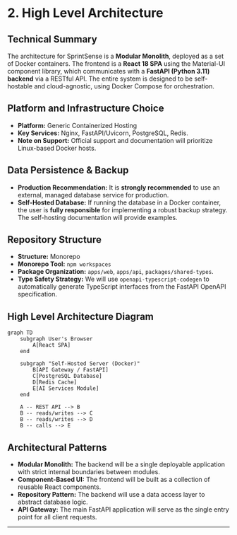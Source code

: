 # 2. High Level Architecture

## Technical Summary

The architecture for SprintSense is a **Modular Monolith**, deployed as a set of Docker containers. The frontend is a **React 18 SPA** using the Material-UI component library, which communicates with a **FastAPI (Python 3.11) backend** via a RESTful API. The entire system is designed to be self-hostable and cloud-agnostic, using Docker Compose for orchestration.

## Platform and Infrastructure Choice

  - **Platform:** Generic Containerized Hosting
  - **Key Services:** Nginx, FastAPI/Uvicorn, PostgreSQL, Redis.
  - **Note on Support:** Official support and documentation will prioritize Linux-based Docker hosts.

## Data Persistence & Backup

  - **Production Recommendation:** It is **strongly recommended** to use an external, managed database service for production.
  - **Self-Hosted Database:** If running the database in a Docker container, the user is **fully responsible** for implementing a robust backup strategy. The self-hosting documentation will provide examples.

## Repository Structure

  - **Structure:** Monorepo
  - **Monorepo Tool:** `npm workspaces`
  - **Package Organization:** `apps/web`, `apps/api`, `packages/shared-types`.
  - **Type Safety Strategy:** We will use `openapi-typescript-codegen` to automatically generate TypeScript interfaces from the FastAPI OpenAPI specification.

## High Level Architecture Diagram

```mermaid
graph TD
    subgraph User's Browser
        A[React SPA]
    end

    subgraph "Self-Hosted Server (Docker)"
        B[API Gateway / FastAPI]
        C[PostgreSQL Database]
        D[Redis Cache]
        E[AI Services Module]
    end

    A -- REST API --> B
    B -- reads/writes --> C
    B -- reads/writes --> D
    B -- calls --> E
```

## Architectural Patterns

  - **Modular Monolith:** The backend will be a single deployable application with strict internal boundaries between modules.
  - **Component-Based UI:** The frontend will be built as a collection of reusable React components.
  - **Repository Pattern:** The backend will use a data access layer to abstract database logic.
  - **API Gateway:** The main FastAPI application will serve as the single entry point for all client requests.

---
